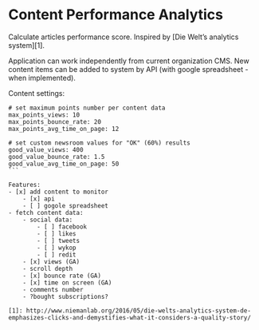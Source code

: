 Content Performance Analytics
=============================

Calculate articles performance score. Inspired by [Die Welt’s analytics system][1].

Application can work independently from current organization CMS. New content items can be added to system by API (with google spreadsheet - when implemented).

Content settings:

````
# set maximum points number per content data
max_points_views: 10
max_points_bounce_rate: 20
max_points_avg_time_on_page: 12

# set custom newsroom values for "OK" (60%) results
good_value_views: 400
good_value_bounce_rate: 1.5
good_value_avg_time_on_page: 50
```

Features:
- [x] add content to monitor
    - [x] api
    - [ ] gogole spreadsheet
- fetch content data:
    - social data:
        - [ ] facebook
        - [ ] likes
        - [ ] tweets
        - [ ] wykop
        - [ ] redit
    - [x] views (GA)
    - scroll depth
    - [x] bounce rate (GA)
    - [x] time on screen (GA)
    - comments number
    - ?bought subscriptions?

[1]: http://www.niemanlab.org/2016/05/die-welts-analytics-system-de-emphasizes-clicks-and-demystifies-what-it-considers-a-quality-story/
